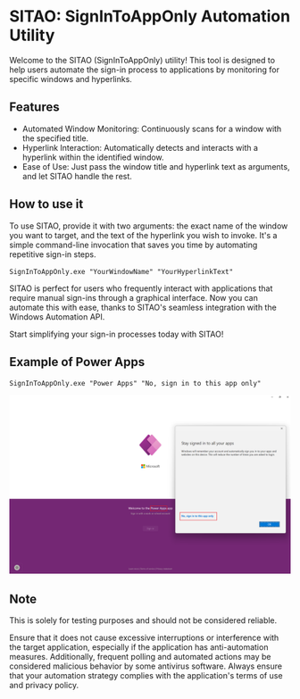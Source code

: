# SITAO: SignInToAppOnly Automation Utility
Welcome to the SITAO (SignInToAppOnly) utility! This tool is designed to help users automate the sign-in process to applications by monitoring for specific windows and hyperlinks.

## Features
- Automated Window Monitoring: Continuously scans for a window with the specified title.
- Hyperlink Interaction: Automatically detects and interacts with a hyperlink within the identified window.
- Ease of Use: Just pass the window title and hyperlink text as arguments, and let SITAO handle the rest.

## How to use it 
To use SITAO, provide it with two arguments: the exact name of the window you want to target, and the text of the hyperlink you wish to invoke. It's a simple command-line invocation that saves you time by automating repetitive sign-in steps.
```
SignInToAppOnly.exe "YourWindowName" "YourHyperlinkText"
```
SITAO is perfect for users who frequently interact with applications that require manual sign-ins through a graphical interface. Now you can automate this with ease, thanks to SITAO's seamless integration with the Windows Automation API.

Start simplifying your sign-in processes today with SITAO!


## Example of Power Apps
```
SignInToAppOnly.exe "Power Apps" "No, sign in to this app only"
```
![Alt text](PowerApps.png)

## Note
This is solely for testing purposes and should not be considered reliable.

Ensure that it does not cause excessive interruptions or interference with the target application, especially if the application has anti-automation measures. Additionally, frequent polling and automated actions may be considered malicious behavior by some antivirus software. Always ensure that your automation strategy complies with the application's terms of use and privacy policy.
